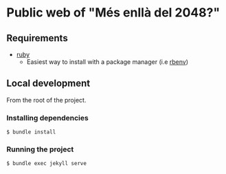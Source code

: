 # Public web of "Més enllà del 2048?"

## Requirements
- [ruby](https://www.ruby-lang.org/en/)
  - Easiest way to install with a package manager (i.e [rbenv](https://github.com/rbenv/rbenv))

## Local development
From the root of the project.

### Installing dependencies

```shell
$ bundle install
```

### Running the project

```shell
$ bundle exec jekyll serve
```

